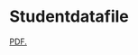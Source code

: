 # Studentdatafile
<a href="bandikedivya.github.io/Studentdatafile/source code.pdf" target="_blank">PDF.</a>
